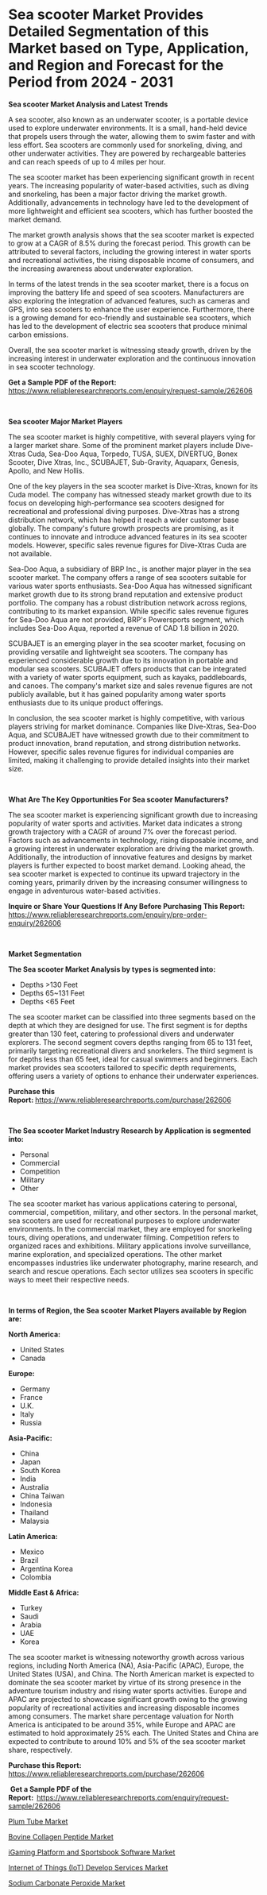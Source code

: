 <p><h1>Sea scooter Market Provides Detailed Segmentation of this Market based on Type, Application, and Region and Forecast for the Period from 2024 - 2031</h1></p><p><strong>Sea scooter Market Analysis and Latest Trends</strong></p>
<p><p>A sea scooter, also known as an underwater scooter, is a portable device used to explore underwater environments. It is a small, hand-held device that propels users through the water, allowing them to swim faster and with less effort. Sea scooters are commonly used for snorkeling, diving, and other underwater activities. They are powered by rechargeable batteries and can reach speeds of up to 4 miles per hour.</p><p>The sea scooter market has been experiencing significant growth in recent years. The increasing popularity of water-based activities, such as diving and snorkeling, has been a major factor driving the market growth. Additionally, advancements in technology have led to the development of more lightweight and efficient sea scooters, which has further boosted the market demand.</p><p>The market growth analysis shows that the sea scooter market is expected to grow at a CAGR of 8.5% during the forecast period. This growth can be attributed to several factors, including the growing interest in water sports and recreational activities, the rising disposable income of consumers, and the increasing awareness about underwater exploration.</p><p>In terms of the latest trends in the sea scooter market, there is a focus on improving the battery life and speed of sea scooters. Manufacturers are also exploring the integration of advanced features, such as cameras and GPS, into sea scooters to enhance the user experience. Furthermore, there is a growing demand for eco-friendly and sustainable sea scooters, which has led to the development of electric sea scooters that produce minimal carbon emissions.</p><p>Overall, the sea scooter market is witnessing steady growth, driven by the increasing interest in underwater exploration and the continuous innovation in sea scooter technology.</p></p>
<p><strong>Get a Sample PDF of the Report:&nbsp;</strong> <a href="https://www.reliableresearchreports.com/enquiry/request-sample/262606">https://www.reliableresearchreports.com/enquiry/request-sample/262606</a></p>
<p>&nbsp;</p>
<p><strong>Sea scooter Major Market Players</strong></p>
<p><p>The sea scooter market is highly competitive, with several players vying for a larger market share. Some of the prominent market players include Dive-Xtras Cuda, Sea-Doo Aqua, Torpedo, TUSA, SUEX, DIVERTUG, Bonex Scooter, Dive Xtras, Inc., SCUBAJET, Sub-Gravity, Aquaparx, Genesis, Apollo, and New Hollis. </p><p>One of the key players in the sea scooter market is Dive-Xtras, known for its Cuda model. The company has witnessed steady market growth due to its focus on developing high-performance sea scooters designed for recreational and professional diving purposes. Dive-Xtras has a strong distribution network, which has helped it reach a wider customer base globally. The company's future growth prospects are promising, as it continues to innovate and introduce advanced features in its sea scooter models. However, specific sales revenue figures for Dive-Xtras Cuda are not available.</p><p>Sea-Doo Aqua, a subsidiary of BRP Inc., is another major player in the sea scooter market. The company offers a range of sea scooters suitable for various water sports enthusiasts. Sea-Doo Aqua has witnessed significant market growth due to its strong brand reputation and extensive product portfolio. The company has a robust distribution network across regions, contributing to its market expansion. While specific sales revenue figures for Sea-Doo Aqua are not provided, BRP's Powersports segment, which includes Sea-Doo Aqua, reported a revenue of CAD 1.8 billion in 2020.</p><p>SCUBAJET is an emerging player in the sea scooter market, focusing on providing versatile and lightweight sea scooters. The company has experienced considerable growth due to its innovation in portable and modular sea scooters. SCUBAJET offers products that can be integrated with a variety of water sports equipment, such as kayaks, paddleboards, and canoes. The company's market size and sales revenue figures are not publicly available, but it has gained popularity among water sports enthusiasts due to its unique product offerings.</p><p>In conclusion, the sea scooter market is highly competitive, with various players striving for market dominance. Companies like Dive-Xtras, Sea-Doo Aqua, and SCUBAJET have witnessed growth due to their commitment to product innovation, brand reputation, and strong distribution networks. However, specific sales revenue figures for individual companies are limited, making it challenging to provide detailed insights into their market size.</p></p>
<p>&nbsp;</p>
<p><strong>What Are The Key Opportunities For Sea scooter Manufacturers?</strong></p>
<p><p>The sea scooter market is experiencing significant growth due to increasing popularity of water sports and activities. Market data indicates a strong growth trajectory with a CAGR of around 7% over the forecast period. Factors such as advancements in technology, rising disposable income, and a growing interest in underwater exploration are driving the market growth. Additionally, the introduction of innovative features and designs by market players is further expected to boost market demand. Looking ahead, the sea scooter market is expected to continue its upward trajectory in the coming years, primarily driven by the increasing consumer willingness to engage in adventurous water-based activities.</p></p>
<p><strong>Inquire or Share Your Questions If Any Before Purchasing This Report:</strong> <a href="https://www.reliableresearchreports.com/enquiry/pre-order-enquiry/262606">https://www.reliableresearchreports.com/enquiry/pre-order-enquiry/262606</a></p>
<p>&nbsp;</p>
<p><strong>Market Segmentation</strong></p>
<p><strong>The Sea scooter Market Analysis by types is segmented into:</strong></p>
<p><ul><li>Depths >130 Feet</li><li>Depths 65~131 Feet</li><li>Depths <65 Feet</li></ul></p>
<p><p>The sea scooter market can be classified into three segments based on the depth at which they are designed for use. The first segment is for depths greater than 130 feet, catering to professional divers and underwater explorers. The second segment covers depths ranging from 65 to 131 feet, primarily targeting recreational divers and snorkelers. The third segment is for depths less than 65 feet, ideal for casual swimmers and beginners. Each market provides sea scooters tailored to specific depth requirements, offering users a variety of options to enhance their underwater experiences.</p></p>
<p><strong>Purchase this Report:&nbsp;</strong><a href="https://www.reliableresearchreports.com/purchase/262606">https://www.reliableresearchreports.com/purchase/262606</a></p>
<p>&nbsp;</p>
<p><strong>The Sea scooter Market Industry Research by Application is segmented into:</strong></p>
<p><ul><li>Personal</li><li>Commercial</li><li>Competition</li><li>Military</li><li>Other</li></ul></p>
<p><p>The sea scooter market has various applications catering to personal, commercial, competition, military, and other sectors. In the personal market, sea scooters are used for recreational purposes to explore underwater environments. In the commercial market, they are employed for snorkeling tours, diving operations, and underwater filming. Competition refers to organized races and exhibitions. Military applications involve surveillance, marine exploration, and specialized operations. The other market encompasses industries like underwater photography, marine research, and search and rescue operations. Each sector utilizes sea scooters in specific ways to meet their respective needs.</p></p>
<p>&nbsp;</p>
<p><strong>In terms of Region, the Sea scooter Market Players available by Region are:</strong></p>
<p>
    <p> <strong> North America: </strong>
        <ul>
            <li>United States</li>
            <li>Canada</li>
        </ul>
        </p> 
    <p> <strong> Europe: </strong>
        <ul>
            <li>Germany</li>
            <li>France</li>
            <li>U.K.</li>
            <li>Italy</li>
            <li>Russia</li>
        </ul>
        </p> 
    <p> <strong> Asia-Pacific: </strong>
        <ul>
            <li>China</li>
            <li>Japan</li>
            <li>South Korea</li>
            <li>India</li>
            <li>Australia</li>
            <li>China Taiwan</li>
            <li>Indonesia</li>
            <li>Thailand</li>
            <li>Malaysia</li>
        </ul>
        </p> 
    <p> <strong> Latin America: </strong>
        <ul>
            <li>Mexico</li>
            <li>Brazil</li>
            <li>Argentina Korea</li>
            <li>Colombia</li>
        </ul>
        </p> 
    <p> <strong> Middle East & Africa: </strong>
        <ul>
            <li>Turkey</li>
            <li>Saudi</li>
            <li>Arabia</li>
            <li>UAE</li>
            <li>Korea</li>
        </ul>
    </p>
    </p>
<p><p>The sea scooter market is witnessing noteworthy growth across various regions, including North America (NA), Asia-Pacific (APAC), Europe, the United States (USA), and China. The North American market is expected to dominate the sea scooter market by virtue of its strong presence in the adventure tourism industry and rising water sports activities. Europe and APAC are projected to showcase significant growth owing to the growing popularity of recreational activities and increasing disposable incomes among consumers. The market share percentage valuation for North America is anticipated to be around 35%, while Europe and APAC are estimated to hold approximately 25% each. The United States and China are expected to contribute to around 10% and 5% of the sea scooter market share, respectively.</p></p>
<p><strong>Purchase this Report: </strong><a href="https://www.reliableresearchreports.com/purchase/262606">https://www.reliableresearchreports.com/purchase/262606</a></p>
<p>&nbsp;<strong>Get a Sample PDF of the Report:&nbsp;&nbsp;</strong><a href="https://www.reliableresearchreports.com/enquiry/request-sample/262606">https://www.reliableresearchreports.com/enquiry/request-sample/262606</a></p>
<p><strong></strong></p>
<p><p><a href="https://medium.com/@nevawelch2021/plum-tube-market-exploring-market-share-market-trends-and-future-growth-520502594b5b">Plum Tube Market</a></p><p><a href="https://medium.com/@nevawelch2021/bovine-collagen-peptide-market-size-cagr-trends-2024-2030-0427f16adbce">Bovine Collagen Peptide Market</a></p><p><a href="https://github.com/sofyaavrova/Market-Research-Report-List-2/blob/main/igaming-platform-and-sportsbook-software-market.md">iGaming Platform and Sportsbook Software Market</a></p><p><a href="https://github.com/merzlyukov93/Market-Research-Report-List-2/blob/main/internet-of-things-iot-develop-services-market.md">Internet of Things (IoT) Develop Services Market</a></p><p><a href="https://medium.com/@nevawelch2021/sodium-carbonate-peroxide-market-comprehensive-assessment-by-type-application-and-geography-ff51e853bdb9">Sodium Carbonate Peroxide Market</a></p></p>